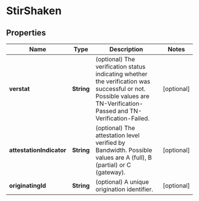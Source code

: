 

# StirShaken


## Properties

| Name | Type | Description | Notes |
|------------ | ------------- | ------------- | -------------|
|**verstat** | **String** | (optional) The verification status indicating whether the verification was successful or not. Possible values are TN-Verification-Passed and TN-Verification-Failed. |  [optional] |
|**attestationIndicator** | **String** | (optional) The attestation level verified by Bandwidth. Possible values are A (full), B (partial) or C (gateway). |  [optional] |
|**originatingId** | **String** | (optional) A unique origination identifier. |  [optional] |



